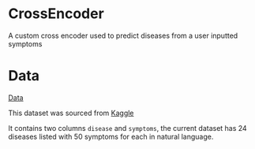 # CrossEncoder

A custom cross encoder used to predict diseases from a user inputted symptoms

# Data


[Data](https://github.com/chungimungi/CrossEncoder/blob/main/data/s2d.csv)

This dataset was sourced from [Kaggle](https://www.kaggle.com/datasets/niyarrbarman/symptom2disease)

It contains two columns ```disease``` and ```symptoms```, the current dataset has 24 diseases listed with 50 symptoms for each in natural language.
